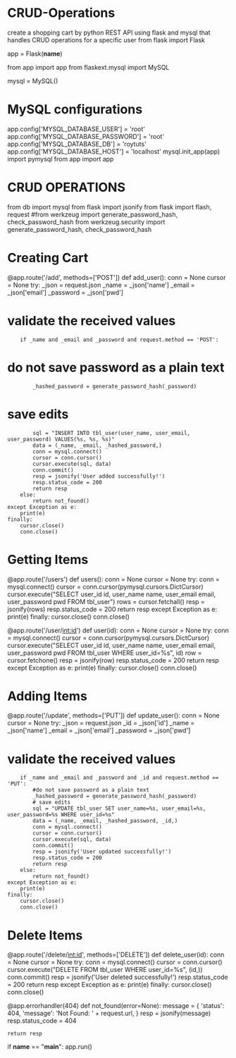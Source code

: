# CRUD-Operations
 create a shopping cart by python REST API using flask and mysql that handles CRUD operations for a specific user
from flask import Flask

app = Flask(__name__)

from app import app
from flaskext.mysql import MySQL

mysql = MySQL()
 
# MySQL configurations
app.config['MYSQL_DATABASE_USER'] = 'root'
app.config['MYSQL_DATABASE_PASSWORD'] = 'root'
app.config['MYSQL_DATABASE_DB'] = 'roytuts'
app.config['MYSQL_DATABASE_HOST'] = 'localhost'
mysql.init_app(app)
import pymysql
from app import app
# CRUD OPERATIONS
from db import mysql
from flask import jsonify
from flask import flash, request
#from werkzeug import generate_password_hash, check_password_hash
from werkzeug.security import generate_password_hash, check_password_hash

# Creating Cart
@app.route('/add', methods=['POST'])
def add_user():
	conn = None
	cursor = None
	try:
		_json = request.json
		_name = _json['name']
		_email = _json['email']
		_password = _json['pwd']
# validate the received values
		if _name and _email and _password and request.method == 'POST':
# do not save password as a plain text
			_hashed_password = generate_password_hash(_password)
# save edits
			sql = "INSERT INTO tbl_user(user_name, user_email, user_password) VALUES(%s, %s, %s)"
			data = (_name, _email, _hashed_password,)
			conn = mysql.connect()
			cursor = conn.cursor()
			cursor.execute(sql, data)
			conn.commit()
			resp = jsonify('User added successfully!')
			resp.status_code = 200
			return resp
		else:
			return not_found()
	except Exception as e:
		print(e)
	finally:
		cursor.close() 
		conn.close()
# Getting Items
@app.route('/users')
def users():
	conn = None
	cursor = None
	try:
		conn = mysql.connect()
		cursor = conn.cursor(pymysql.cursors.DictCursor)
		cursor.execute("SELECT user_id id, user_name name, user_email email, user_password pwd FROM tbl_user")
		rows = cursor.fetchall()
		resp = jsonify(rows)
		resp.status_code = 200
		return resp
	except Exception as e:
		print(e)
	finally:
		cursor.close() 
		conn.close()
		
@app.route('/user/<int:id>')
def user(id):
	conn = None
	cursor = None
	try:
		conn = mysql.connect()
		cursor = conn.cursor(pymysql.cursors.DictCursor)
		cursor.execute("SELECT user_id id, user_name name, user_email email, user_password pwd FROM tbl_user WHERE user_id=%s", id)
		row = cursor.fetchone()
		resp = jsonify(row)
		resp.status_code = 200
		return resp
	except Exception as e:
		print(e)
	finally:
		cursor.close() 
		conn.close()

# Adding Items
@app.route('/update', methods=['PUT'])
def update_user():
	conn = None
	cursor = None
	try:
		_json = request.json
		_id = _json['id']
		_name = _json['name']
		_email = _json['email']
		_password = _json['pwd']		
# validate the received values
		if _name and _email and _password and _id and request.method == 'PUT':
			#do not save password as a plain text
			_hashed_password = generate_password_hash(_password)
			# save edits
			sql = "UPDATE tbl_user SET user_name=%s, user_email=%s, user_password=%s WHERE user_id=%s"
			data = (_name, _email, _hashed_password, _id,)
			conn = mysql.connect()
			cursor = conn.cursor()
			cursor.execute(sql, data)
			conn.commit()
			resp = jsonify('User updated successfully!')
			resp.status_code = 200
			return resp
		else:
			return not_found()
	except Exception as e:
		print(e)
	finally:
		cursor.close() 
		conn.close()

# Delete Items
@app.route('/delete/<int:id>', methods=['DELETE'])
def delete_user(id):
	conn = None
	cursor = None
	try:
		conn = mysql.connect()
		cursor = conn.cursor()
		cursor.execute("DELETE FROM tbl_user WHERE user_id=%s", (id,))
		conn.commit()
		resp = jsonify('User deleted successfully!')
		resp.status_code = 200
		return resp
	except Exception as e:
		print(e)
	finally:
		cursor.close() 
		conn.close()
		
@app.errorhandler(404)
def not_found(error=None):
    message = {
        'status': 404,
        'message': 'Not Found: ' + request.url,
    }
    resp = jsonify(message)
    resp.status_code = 404

    return resp
		
if __name__ == "__main__":
    app.run()
